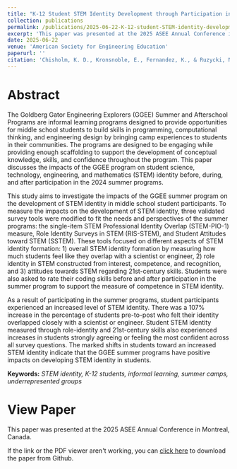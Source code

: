 ```yaml
---
title: "K-12 Student STEM Identity Development through Participation in Goldberg Gator Engineering Explorers Summer Programs"
collection: publications
permalink: /publications/2025-06-22-K-12-student-STEM-identity-development
excerpt: 'This paper was presented at the 2025 ASEE Annual Conference in Montreal, Canada.'
date: 2025-06-22
venue: 'American Society for Engineering Education'
paperurl: ''
citation: 'Chisholm, K. D., Kronsnoble, E., Fernandez, K., & Ruzycki, N. (2025, June), <i>K-12 Student STEM Identity Development through Participation in Goldberg Gator Engineering Explorers Summer Programs</i>. Paper presented at the 2025 ASEE Annual Conference in Montreal, Canada.'
---
```


Abstract
======
The Goldberg Gator Engineering Explorers (GGEE) Summer and Afterschool Programs are informal learning programs designed to provide opportunities for middle school students to build skills in programming, computational thinking, and engineering design by bringing camp experiences to students in their communities. The programs are designed to be engaging while providing enough scaffolding to support the development of conceptual knowledge, skills, and confidence throughout the program. This paper discusses the impacts of the GGEE program on student science, technology, engineering, and mathematics (STEM) identity before, during, and after participation in the 2024 summer programs.

This study aims to investigate the impacts of the GGEE summer program on the development of STEM identity in middle school student participants. To measure the impacts on the development of STEM identity, three validated survey tools were modified to fit the needs and perspectives of the summer programs: the single-item STEM Professional Identity Overlap (STEM-PIO-1) measure, Role Identity Surveys in STEM (RIS-STEM), and Student Attitudes toward STEM (SSTEM). These tools focused on different aspects of STEM identity formation: 1) overall STEM identity formation by measuring how much students feel like they overlap with a scientist or engineer, 2) role identity in STEM constructed from interest, competence, and recognition, and 3) attitudes towards STEM regarding 21st-century skills. Students were also asked to rate their coding skills before and after participation in the summer program to support the measure of competence in STEM identity.

As a result of participating in the summer programs, student participants experienced an increased level of STEM identity. There was a 107% increase in the percentage of students pre-to-post who felt their identity overlapped closely with a scientist or engineer. Student STEM identity measured through role-identity and 21st-century skills also experienced increases in students strongly agreeing or feeling the most confident across all survey questions. The marked shifts in students toward an increased STEM identity indicate that the GGEE summer programs have positive impacts on developing STEM identity in students.

**Keywords:** *STEM identity, K-12 students, informal learning, summer camps, underrepresented groups*

View Paper
======
This paper was presented at the 2025 ASEE Annual Conference in Montreal, Canada.

If the link or the PDF viewer aren't working, you can [click here](https://github.com/KassSTEM/KassSTEM.github.io/blob/faa39a04c109fa6afd93720ce2daab33d6c14efe/files/K-12_student_STEM_identity_development_through_participation_in_Goldberg_Gator_Engineering_Explorers_summer_programs.pdf) to download the paper from Github.

<object id=paper data="/files/K-12_student_STEM_identity_development_through_participation_in_Goldberg_Gator_Engineering_Explorers_summer_programs.pdf" width="1000" height="1000" type='application/pdf'></object>
